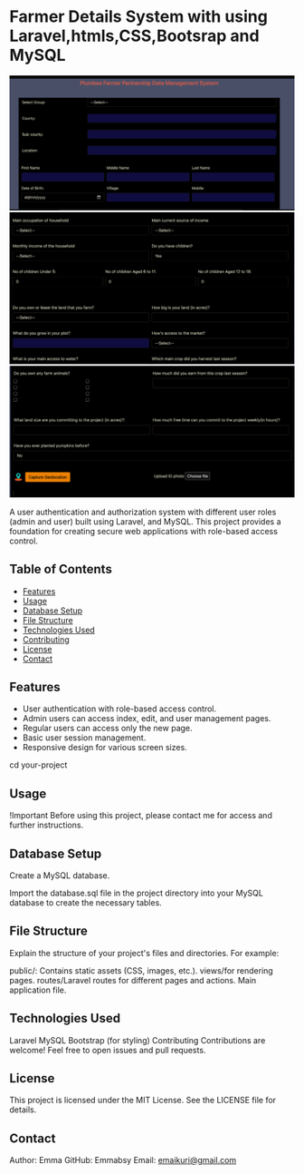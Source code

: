 # Farmer Details System with using Laravel,htmls,CSS,Bootsrap and MySQL

<img src="./public/images/Plum1.png" alt="">
<img src="./public/images/plum2.png" alt="">
<img src="./public/images/plum4.png" alt="">


A user authentication and authorization system with different user roles (admin and user) built using Laravel, and MySQL. This project provides a foundation for creating secure web applications with role-based access control.

## Table of Contents

-   [Features](#features)
-   [Usage](#usage)
-   [Database Setup](#database-setup)
-   [File Structure](#file-structure)
-   [Technologies Used](#technologies-used)
-   [Contributing](#contributing)
-   [License](#license)
-   [Contact](#contact)

## Features

-   User authentication with role-based access control.
-   Admin users can access index, edit, and user management pages.
-   Regular users can access only the new page.
-   Basic user session management.
-   Responsive design for various screen sizes.

cd your-project

## Usage

!Important
Before using this project, please contact me for access and further instructions.

## Database Setup

Create a MySQL database.

Import the database.sql file in the project directory into your MySQL database to create the necessary tables.

## File Structure

Explain the structure of your project's files and directories. For example:

public/: Contains static assets (CSS, images, etc.).
views/for rendering pages.
routes/Laravel routes for different pages and actions.
Main application file.

## Technologies Used

Laravel
MySQL
Bootstrap (for styling)
Contributing
Contributions are welcome! Feel free to open issues and pull requests.

## License

This project is licensed under the MIT License. See the LICENSE file for details.

## Contact

Author: Emma
GitHub: Emmabsy
Email: emaikuri@gmail.com
